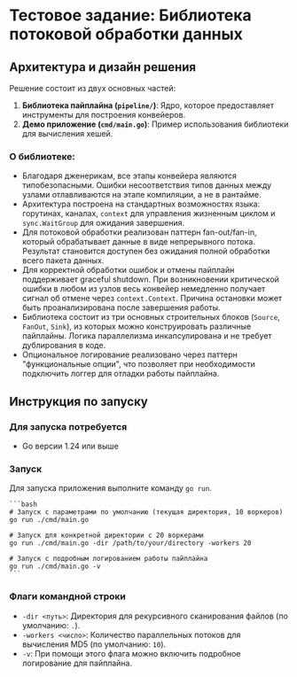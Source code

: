 # Тестовое задание: Библиотека потоковой обработки данных

## Архитектура и дизайн решения

Решение состоит из двух основных частей:
1.  **Библиотека пайплайна (`pipeline/`)**: Ядро, которое предоставляет инструменты для построения конвейеров.
2.  **Демо приложение (`cmd/main.go`)**: Пример использования библиотеки для вычисления хешей.

### О библиотеке:

*   Благодаря дженерикам, все этапы конвейера являются типобезопасными. Ошибки несоответствия типов данных между узлами отлавливаются на этапе компиляции, а не в рантайме.
*   Архитектура построена на стандартных возможностях языка: горутинах, каналах, `context` для управления жизненным циклом и `sync.WaitGroup` для ожидания завершения.
*   Для потоковой обработки реализован паттерн fan-out/fan-in, который обрабатывает данные в виде непрерывного потока. Результат становится доступен без ожидания полной обработки всего пакета данных.
*   Для корректной обработки ошибок и отмены пайплайн поддерживает graceful shutdown. При возникновении критической ошибки в любом из узлов весь конвейер немедленно получает сигнал об отмене через `context.Context`. Причина остановки может быть проанализирована после завершения работы.
*    Библиотека состоит из три основных строительных блоков (`Source`, `FanOut`, `Sink`), из которых можно конструировать различные пайплайны. Логика параллелизма инкапсулирована и не требует дублирования в коде.
*   Опциональное логирование реализовано через паттерн "функциональные опции", что позволяет при необходимости подключить логгер для отладки работы пайплайна.

## Инструкция по запуску

### Для запуска потребуется
*   Go версии 1.24 или выше

### Запуск

Для запуска приложения выполните команду `go run`.

    ```bash
    # Запуск с параметрами по умолчанию (текущая директория, 10 воркеров)
    go run ./cmd/main.go

    # Запуск для конкретной директории с 20 воркерами
    go run ./cmd/main.go -dir /path/to/your/directory -workers 20

    # Запуск с подробным логированием работы пайплайна
    go run ./cmd/main.go -v
    ```

### Флаги командной строки

*   `-dir <путь>`: Директория для рекурсивного сканирования файлов (по умолчанию: `.`).
*   `-workers <число>`: Количество параллельных потоков для вычисления MD5 (по умолчанию: `10`).
*   `-v`: При помощи этого флага можно включить подробное логирование для пайплайна.
